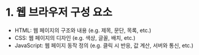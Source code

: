 # 1. 웹 브라우저 구성 요소

-   HTML: 웹 페이지의 구조와 내용 (e.g. 제목, 문단, 목록, etc.)
-   CSS: 웹 페이지의 디자인 (e.g. 색상, 글꼴, 배치, etc.)
-   JavaScript: 웹 페이지 동작 정의 (e.g. 클릭 시 반응, 값 계산, 서버와 통신, etc.)
